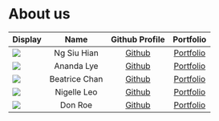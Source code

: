 # About us

Display | Name | Github Profile | Portfolio 
--------|:----:|:--------------:|:---------:
![](https://via.placeholder.com/100.png?text=Photo) | Ng Siu Hian | [Github](https://github.com/siuhian) | [Portfolio](docs/team/johndoe.md)
![](https://via.placeholder.com/100.png?text=Photo) | Ananda Lye | [Github](https://github.com/) | [Portfolio](docs/team/johndoe.md)
![](https://via.placeholder.com/100.png?text=Photo) | Beatrice Chan | [Github](https://github.com/btricec) | [Portfolio](docs/team/johndoe.md)
![](https://via.placeholder.com/100.png?text=Photo) | Nigelle Leo | [Github](https://github.com/nigellenl) | [Portfolio](docs/team/johndoe.md)
![](https://via.placeholder.com/100.png?text=Photo) | Don Roe | [Github](https://github.com/) | [Portfolio](docs/team/johndoe.md)

